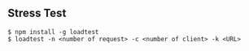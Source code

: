 ## Stress Test
```shell
$ npm install -g loadtest
$ loadtest -n <number of request> -c <number of client> -k <URL>
```
